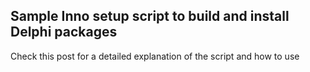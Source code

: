 ## Sample Inno setup script to build and install Delphi packages

Check this post for a detailed explanation of the script and how to use